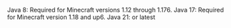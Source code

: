 Java 8: Required for Minecraft versions 1.12 through 1.176.
Java 17: Required for Minecraft version 1.18 and up6.
Java 21: or latest
